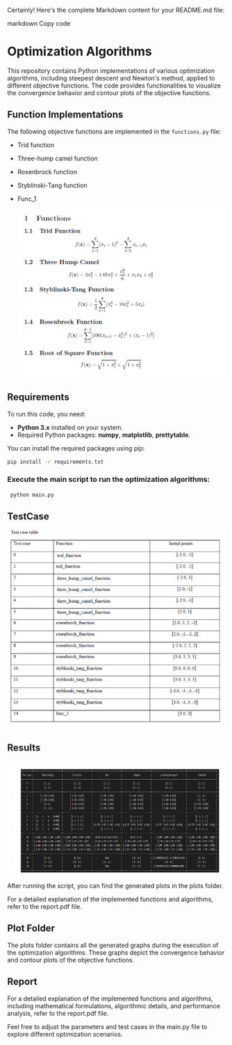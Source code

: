 
Certainly! Here's the complete Markdown content for your README.md file:

markdown
Copy code
# Optimization Algorithms

This repository contains Python implementations of various optimization algorithms, including steepest descent and Newton's method, applied to different objective functions. The code provides functionalities to visualize the convergence behavior and contour plots of the objective functions.

## Function Implementations

The following objective functions are implemented in the `functions.py` file:

- Trid function
- Three-hump camel function
- Rosenbrock function
- Styblinski-Tang function
- Func_1
  
  ![Alt text](utilities/functions.png)
  
## Requirements

To run this code, you need:

- **Python 3.x** installed on your system.
- Required Python packages: **numpy**, **matplotlib**, **prettytable**.

You can install the required packages using pip:

```bash
pip install -r requirements.txt
```

### Execute the main script to run the optimization algorithms:
```bash
 python main.py
 ```
## TestCase

![Alt text](utilities/testcase.png)


## Results
![Alt text](utilities/results.png)

After running the script, you can find the generated plots in the plots folder.

For a detailed explanation of the implemented functions and algorithms, refer to the report.pdf file.
## Plot Folder
The plots folder contains all the generated graphs during the execution of the optimization algorithms. These graphs depict the convergence behavior and contour plots of the objective functions.

## Report
For a detailed explanation of the implemented functions and algorithms, including mathematical formulations, algorithmic details, and performance analysis, refer to the report.pdf file.

Feel free to adjust the parameters and test cases in the main.py file to explore different optimization scenarios.
